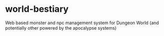 # world-bestiary
Web based monster and npc management system for Dungeon World (and potentially other powered by the apocalypse systems)
